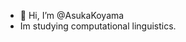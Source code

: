 - 👋 Hi, I’m @AsukaKoyama
- Im studying computational linguistics.


<!---
AsukaKoyama/AsukaKoyama is a ✨ special ✨ repository because its `README.md` (this file) appears on your GitHub profile.
You can click the Preview link to take a look at your changes.
--->
